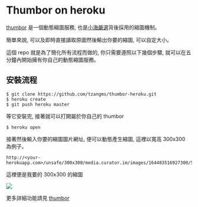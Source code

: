 Thumbor on heroku
=====================

[thumbor](https://github.com/thumbor/thumbor) 是一個動態縮圖服務, 也是[小海嚴選](http://curator.im/)背後採用的縮圖機制。

簡單來說, 可以及即時直接讀取原圖然後輸出你要的縮圖, 可以自定大小。


這個 repo 就是為了簡化所有流程而做的, 你只需要遵照以下幾個步驟, 就可以在五分鐘內開始擁有你自己的動態縮圖服務。


安裝流程
----------

```
$ git clone https://github.com/tzangms/thumbor-heroku.git
$ heroku create
$ git push heroku master
```

等它安裝完, 接著就可以打開屬於你自己的 thumbor

```
$ heroku open
```

接著然後輸入你要的縮圖圖片網址, 便可以動態產生縮圖, 這裡以寬高 300x300 為例子。

```
http://<your-herokuapp.com>/unsafe/300x300/media.curator.im/images/164483516927300/556890257686622_945544_556890257686622_1062581386_n.jpg
```


這裡便是我要的 300x300 的縮圖

![](https://raw.githubusercontent.com/tzangms/thumbor-heroku/master/docs/screenshot.png)


更多詳細功能請見 [thumbor](https://github.com/thumbor/thumbor)
